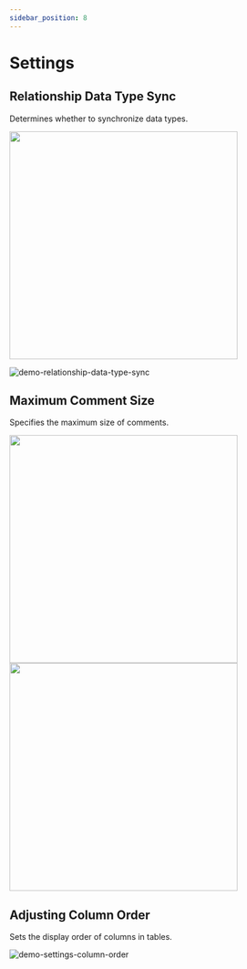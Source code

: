 ```yaml
---
sidebar_position: 8
---
```


# Settings

## Relationship Data Type Sync

Determines whether to synchronize data types.

<img src="/img/settings-relationship-data-type-sync.png" width="400" />

![demo-relationship-data-type-sync](/img/demo-relationship-data-type-sync.webp)

## Maximum Comment Size

Specifies the maximum size of comments.

<img src="/img/settings-comment-width.png" width="400" />
<img src="/img/settings-comment-width-2.png" width="400" />

## Adjusting Column Order

Sets the display order of columns in tables.

![demo-settings-column-order](/img/demo-settings-column-order.webp)

